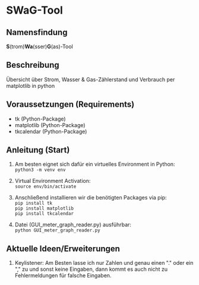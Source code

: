 # SWaG-Tool
## Namensfindung 
**S**(trom)**Wa**(sser)**G**(as)-Tool

## Beschreibung
Übersicht über Strom, Wasser &amp; Gas-Zählerstand und Verbrauch per matplotlib in python

## Voraussetzungen (Requirements)
- tk (Python-Package)
- matplotlib (Python-Package)
- tkcalendar (Python-Package)


## Anleitung (Start)

1. Am besten eignet sich dafür ein virtuelles Environment in Python:\
`python3 -m venv env`

2. Virtual Environment Activation:\
`source env/bin/activate`

3. Anschließend installieren wir die benötigten Packages via pip: \
`pip install tk` \
`pip install matplotlib` \
`pip install tkcalendar`

4. Datei (GUI_meter_graph_reader.py) ausführbar:\
`python GUI_meter_graph_reader.py`

## Aktuelle Ideen/Erweiterungen

1. Keylistener: Am Besten lasse ich nur Zahlen und genau einen "." oder ein "," zu und sonst keine Eingaben, dann kommt es auch nicht zu Fehlermeldungen für falsche Eingaben.
